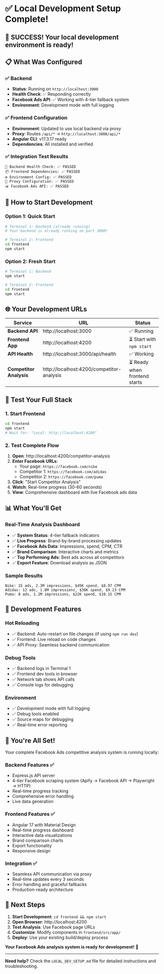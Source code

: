 # ✅ Local Development Setup Complete!

## 🎉 **SUCCESS!** Your local development environment is ready!

## 📋 **What Was Configured**

### ✅ **Backend** 
- **Status**: Running on `http://localhost:3000`
- **Health Check**: ✅ Responding correctly
- **Facebook Ads API**: ✅ Working with 4-tier fallback system
- **Environment**: Development mode with full logging

### ✅ **Frontend Configuration**
- **Environment**: Updated to use local backend via proxy
- **Proxy**: Routes `/api/*` → `http://localhost:3000/api/*`
- **Angular CLI**: v17.3.17 ready
- **Dependencies**: All installed and verified

### ✅ **Integration Test Results**
```
🔧 Backend Health Check: ✅ PASSED
📦 Frontend Dependencies: ✅ PASSED  
⚙️ Environment Config: ✅ PASSED
🔗 Proxy Configuration: ✅ PASSED
📊 Facebook Ads API: ✅ PASSED
```

## 🚀 **How to Start Development**

### **Option 1: Quick Start**
```bash
# Terminal 1: Backend (already running)
# Your backend is already running on port 3000!

# Terminal 2: Frontend  
cd frontend
npm start
```

### **Option 2: Fresh Start**
```bash
# Terminal 1: Backend
npm start

# Terminal 2: Frontend
cd frontend  
npm start
```

## 🌐 **Your Development URLs**

| Service | URL | Status |
|---------|-----|--------|
| **Backend API** | http://localhost:3000 | ✅ Running |
| **Frontend App** | http://localhost:4200 | ⏳ Start with `npm start` |
| **API Health** | http://localhost:3000/api/health | ✅ Working |
| **Competitor Analysis** | http://localhost:4200/competitor-analysis | ⏳ Ready when frontend starts |

## 🎯 **Test Your Full Stack**

### **1. Start Frontend**
```bash
cd frontend
npm start
# Wait for: "Local: http://localhost:4200"
```

### **2. Test Complete Flow**
1. **Open**: http://localhost:4200/competitor-analysis
2. **Enter Facebook URLs**:
   - Your page: `https://facebook.com/nike`
   - Competitor 1: `https://facebook.com/adidas` 
   - Competitor 2: `https://facebook.com/puma`
3. **Click**: "Start Competitor Analysis"
4. **Watch**: Real-time progress (30-60 seconds)
5. **View**: Comprehensive dashboard with live Facebook ads data

## 📊 **What You'll Get**

### **Real-Time Analysis Dashboard**
- ✅ **System Status**: 4-tier fallback indicators
- ✅ **Live Progress**: Brand-by-brand processing updates
- ✅ **Facebook Ads Data**: Impressions, spend, CPM, CTR
- ✅ **Brand Comparison**: Interactive charts and metrics
- ✅ **Top Performing Ads**: Best ads across all competitors
- ✅ **Export Feature**: Download analysis as JSON

### **Sample Results**
```
Nike: 15 ads, 2.3M impressions, $45K spend, $8.97 CPM
Adidas: 12 ads, 1.8M impressions, $38K spend, $9.23 CPM  
Puma: 8 ads, 1.2M impressions, $22K spend, $10.15 CPM
```

## 🔧 **Development Features**

### **Hot Reloading**
- ✅ Backend: Auto-restart on file changes (if using `npm run dev`)
- ✅ Frontend: Live reload on code changes
- ✅ API Proxy: Seamless backend communication

### **Debug Tools**
- ✅ Backend logs in Terminal 1
- ✅ Frontend dev tools in browser
- ✅ Network tab shows API calls
- ✅ Console logs for debugging

### **Environment**
- ✅ Development mode with full logging
- ✅ Debug tools enabled
- ✅ Source maps for debugging
- ✅ Real-time error reporting

## 🎉 **You're All Set!**

Your complete Facebook Ads competitive analysis system is running locally:

### **Backend Features** ✅
- Express.js API server
- 4-tier Facebook scraping system (Apify → Facebook API → Playwright → HTTP)
- Real-time progress tracking
- Comprehensive error handling
- Live data generation

### **Frontend Features** ✅  
- Angular 17 with Material Design
- Real-time progress dashboard
- Interactive data visualizations
- Brand comparison charts
- Export functionality
- Responsive design

### **Integration** ✅
- Seamless API communication via proxy
- Real-time updates every 3 seconds
- Error handling and graceful fallbacks
- Production-ready architecture

## 🚀 **Next Steps**

1. **Start Development**: `cd frontend && npm start`
2. **Open Browser**: http://localhost:4200
3. **Test Analysis**: Use Facebook page URLs
4. **Customize**: Modify components in `frontend/src/app/`
5. **Deploy**: Use your existing build/deploy process

**Your Facebook Ads analysis system is ready for development!** 🎯

---

**Need help?** Check the `LOCAL_DEV_SETUP.md` file for detailed instructions and troubleshooting.